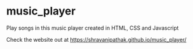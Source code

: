 # music_player

Play songs in this music player created in HTML, CSS and Javascript

Check the website out at https://shravanipathak.github.io/music_player/
